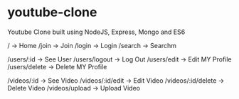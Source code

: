 # youtube-clone

Youtube Clone built using NodeJS, Express, Mongo and ES6

/ -> Home
/join -> Join
/login -> Login
/search -> Searchm

/users/:id -> See User
/users/logout -> Log Out
/users/edit -> Edit MY Profile
/users/delete -> Delete MY Profile

/videos/:id -> See Video
/videos/:id/edit -> Edit Video
/videos/:id/delete -> Delete Video
/videos/upload -> Upload Video
